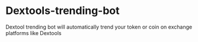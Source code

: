 # Dextools-trending-bot
Dextool trending bot will automatically trend your token or coin on exchange platforms like Dextools
